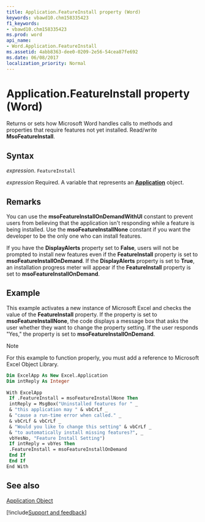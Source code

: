 ```yaml
---
title: Application.FeatureInstall property (Word)
keywords: vbawd10.chm158335423
f1_keywords:
- vbawd10.chm158335423
ms.prod: word
api_name:
- Word.Application.FeatureInstall
ms.assetid: 4abb8363-dee0-0209-2e56-54cea87fe692
ms.date: 06/08/2017
localization_priority: Normal
---
```



# Application.FeatureInstall property (Word)

Returns or sets how Microsoft Word handles calls to methods and properties that require features not yet installed. Read/write  **MsoFeatureInstall**.


## Syntax

_expression_. `FeatureInstall`

_expression_ Required. A variable that represents an **[Application](Word.Application.md)** object. 


## Remarks

You can use the  **msoFeatureInstallOnDemandWithUI** constant to prevent users from believing that the application isn't responding while a feature is being installed. Use the **msoFeatureInstallNone** constant if you want the developer to be the only one who can install features.

If you have the  **DisplayAlerts** property set to **False**, users will not be prompted to install new features even if the **FeatureInstall** property is set to **msoFeatureInstallOnDemand**. If the **DisplayAlerts** property is set to **True**, an installation progress meter will appear if the **FeatureInstall** property is set to **msoFeatureInstallOnDemand**.


## Example

This example activates a new instance of Microsoft Excel and checks the value of the  **FeatureInstall** property. If the property is set to **msoFeatureInstallNone**, the code displays a message box that asks the user whether they want to change the property setting. If the user responds "Yes," the property is set to **msoFeatureInstallOnDemand**.


> [!NOTE] 
> For this example to function properly, you must add a reference to Microsoft Excel Object Library.


```vb
Dim ExcelApp As New Excel.Application 
Dim intReply As Integer 
 
With ExcelApp 
 If .FeatureInstall = msoFeatureInstallNone Then 
 intReply = MsgBox("Uninstalled features for " _ 
 & "this application may " & vbCrLf _ 
 & "cause a run-time error when called." _ 
 & vbCrLf & vbCrLf _ 
 & "Would you like to change this setting" & vbCrLf _ 
 & "to automatically install missing features?", _ 
 vbYesNo, "Feature Install Setting") 
 If intReply = vbYes Then 
 .FeatureInstall = msoFeatureInstallOnDemand 
 End If 
 End If 
End With
```


## See also


[Application Object](Word.Application.md)

[!include[Support and feedback](~/includes/feedback-boilerplate.md)]